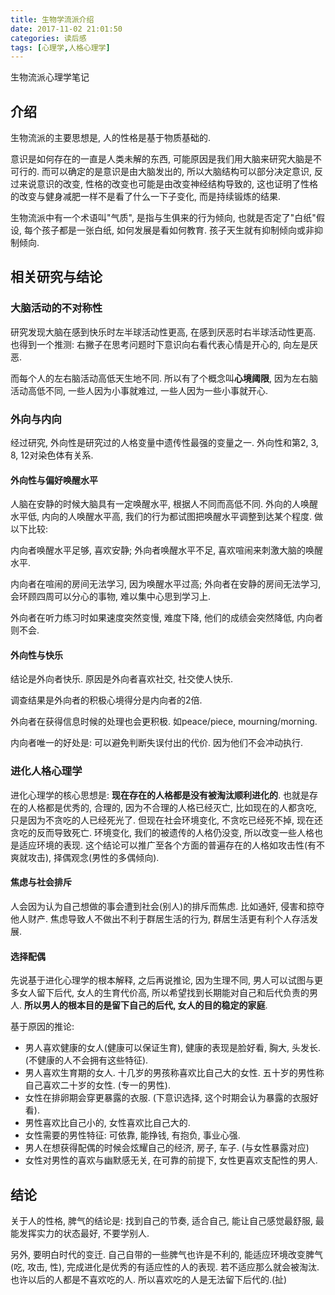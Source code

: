 ```yaml
---
title: 生物学流派介绍
date: 2017-11-02 21:01:50
categories: 读后感
tags: [心理学,人格心理学]
---
```

生物流派心理学笔记

<!--more-->

## 介绍

生物流派的主要思想是, 人的性格是基于物质基础的. 

意识是如何存在的一直是人类未解的东西, 可能原因是我们用大脑来研究大脑是不可行的. 而可以确定的是意识是由大脑发出的, 所以大脑结构可以部分决定意识, 反过来说意识的改变, 性格的改变也可能是由改变神经结构导致的, 这也证明了性格的改变与健身减肥一样不是看了什么一下子变化, 而是持续锻炼的结果.

生物流派中有一个术语叫"气质", 是指与生俱来的行为倾向, 也就是否定了"白纸"假设, 每个孩子都是一张白纸, 如何发展是看如何教育. 孩子天生就有抑制倾向或非抑制倾向.

## 相关研究与结论

### 大脑活动的不对称性

研究发现大脑在感到快乐时左半球活动性更高, 在感到厌恶时右半球活动性更高. 也得到一个推测: 右撇子在思考问题时下意识向右看代表心情是开心的, 向左是厌恶.

而每个人的左右脑活动高低天生地不同. 所以有了个概念叫**心境阈限**, 因为左右脑活动高低不同, 一些人因为小事就难过, 一些人因为一些小事就开心.

### 外向与内向

经过研究, 外向性是研究过的人格变量中遗传性最强的变量之一. 外向性和第2, 3, 8, 12对染色体有关系.

#### 外向性与偏好唤醒水平

人脑在安静的时候大脑具有一定唤醒水平, 根据人不同而高低不同. 外向的人唤醒水平低, 内向的人唤醒水平高, 我们的行为都试图把唤醒水平调整到达某个程度. 做以下比较:

内向者唤醒水平足够, 喜欢安静; 外向者唤醒水平不足, 喜欢喧闹来刺激大脑的唤醒水平.

内向者在喧闹的房间无法学习, 因为唤醒水平过高; 外向者在安静的房间无法学习, 会环顾四周可以分心的事物, 难以集中心思到学习上.

外向者在听力练习时如果速度突然变慢, 难度下降, 他们的成绩会突然降低, 内向者则不会.

#### 外向性与快乐

结论是外向者快乐. 原因是外向者喜欢社交, 社交使人快乐.

调查结果是外向者的积极心境得分是内向者的2倍.

外向者在获得信息时候的处理也会更积极. 如peace/piece, mourning/morning.

内向者唯一的好处是: 可以避免判断失误付出的代价. 因为他们不会冲动执行.

### 进化人格心理学

进化心理学的核心思想是: **现在存在的人格都是没有被淘汰顺利进化的**. 也就是存在的人格都是优秀的, 合理的, 因为不合理的人格已经灭亡, 比如现在的人都贪吃, 只是因为不贪吃的人已经死光了. 但现在社会环境变化, 不贪吃已经死不掉, 现在还贪吃的反而导致死亡. 环境变化, 我们的被遗传的人格仍没变, 所以改变一些人格也是适应环境的表现. 这个结论可以推广至各个方面的普遍存在的人格如攻击性(有不爽就攻击), 择偶观念(男性的多偶倾向).

#### 焦虑与社会排斥

人会因为认为自己想做的事会遭到社会(别人)的排斥而焦虑. 比如通奸, 侵害和掠夺他人财产. 焦虑导致人不做出不利于群居生活的行为, 群居生活更有利个人存活发展.

#### 选择配偶

先说基于进化心理学的根本解释, 之后再说推论, 因为生理不同, 男人可以试图与更多女人留下后代, 女人的生育代价高, 所以希望找到长期能对自己和后代负责的男人. **所以男人的根本目的是留下自己的后代, 女人的目的稳定的家庭**.

基于原因的推论:

+ 男人喜欢健康的女人(健康可以保证生育), 健康的表现是脸好看, 胸大, 头发长. (不健康的人不会拥有这些特征).
+ 男人喜欢生育期的女人. 十几岁的男孩称喜欢比自己大的女性. 五十岁的男性称自己喜欢二十岁的女性. (专一的男性).
+ 女性在排卵期会穿更暴露的衣服. (下意识选择, 这个时期会认为暴露的衣服好看).
+ 男性喜欢比自己小的, 女性喜欢比自己大的.
+ 女性需要的男性特征: 可依靠, 能挣钱, 有抱负, 事业心强.
+ 男人在想获得配偶的时候会炫耀自己的经济, 房子, 车子. (与女性暴露对应)
+ 女性对男性的喜欢与幽默感无关, 在可靠的前提下, 女性更喜欢支配性的男人.

## 结论

关于人的性格, 脾气的结论是: 找到自己的节奏, 适合自己, 能让自己感觉最舒服, 最能发挥实力的状态最好, 不要学别人.

另外, 要明白时代的变迁. 自己自带的一些脾气也许是不利的, 能适应环境改变脾气(吃, 攻击, 性), 完成进化是优秀的有适应性的人的表现. 若不适应那么就会被淘汰. 也许以后的人都是不喜欢吃的人. 所以喜欢吃的人是无法留下后代的.(扯)